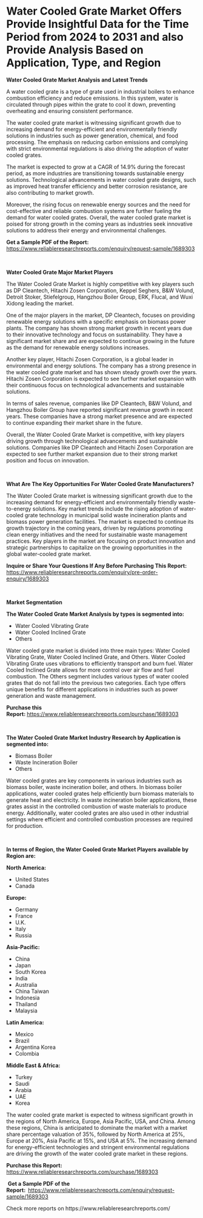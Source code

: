 <p><h1>Water Cooled Grate Market Offers Provide Insightful Data for the Time Period from 2024 to 2031 and also Provide Analysis Based on Application, Type, and Region</h1></p><p><strong>Water Cooled Grate Market Analysis and Latest Trends</strong></p>
<p><p>A water cooled grate is a type of grate used in industrial boilers to enhance combustion efficiency and reduce emissions. In this system, water is circulated through pipes within the grate to cool it down, preventing overheating and ensuring consistent performance.</p><p>The water cooled grate market is witnessing significant growth due to increasing demand for energy-efficient and environmentally friendly solutions in industries such as power generation, chemical, and food processing. The emphasis on reducing carbon emissions and complying with strict environmental regulations is also driving the adoption of water cooled grates.</p><p>The market is expected to grow at a CAGR of 14.9% during the forecast period, as more industries are transitioning towards sustainable energy solutions. Technological advancements in water cooled grate designs, such as improved heat transfer efficiency and better corrosion resistance, are also contributing to market growth.</p><p>Moreover, the rising focus on renewable energy sources and the need for cost-effective and reliable combustion systems are further fueling the demand for water cooled grates. Overall, the water cooled grate market is poised for strong growth in the coming years as industries seek innovative solutions to address their energy and environmental challenges.</p></p>
<p><strong>Get a Sample PDF of the Report:&nbsp;</strong> <a href="https://www.reliableresearchreports.com/enquiry/request-sample/1689303">https://www.reliableresearchreports.com/enquiry/request-sample/1689303</a></p>
<p>&nbsp;</p>
<p><strong>Water Cooled Grate Major Market Players</strong></p>
<p><p>The Water Cooled Grate Market is highly competitive with key players such as DP Cleantech, Hitachi Zosen Corporation, Keppel Seghers, B&W Volund, Detroit Stoker, Stiefelgroup, Hangzhou Boiler Group, ERK, Flucal, and Wuxi Xidong leading the market. </p><p>One of the major players in the market, DP Cleantech, focuses on providing renewable energy solutions with a specific emphasis on biomass power plants. The company has shown strong market growth in recent years due to their innovative technology and focus on sustainability. They have a significant market share and are expected to continue growing in the future as the demand for renewable energy solutions increases.</p><p>Another key player, Hitachi Zosen Corporation, is a global leader in environmental and energy solutions. The company has a strong presence in the water cooled grate market and has shown steady growth over the years. Hitachi Zosen Corporation is expected to see further market expansion with their continuous focus on technological advancements and sustainable solutions.</p><p>In terms of sales revenue, companies like DP Cleantech, B&W Volund, and Hangzhou Boiler Group have reported significant revenue growth in recent years. These companies have a strong market presence and are expected to continue expanding their market share in the future.</p><p>Overall, the Water Cooled Grate Market is competitive, with key players driving growth through technological advancements and sustainable solutions. Companies like DP Cleantech and Hitachi Zosen Corporation are expected to see further market expansion due to their strong market position and focus on innovation.</p></p>
<p>&nbsp;</p>
<p><strong>What Are The Key Opportunities For Water Cooled Grate Manufacturers?</strong></p>
<p><p>The Water Cooled Grate market is witnessing significant growth due to the increasing demand for energy-efficient and environmentally friendly waste-to-energy solutions. Key market trends include the rising adoption of water-cooled grate technology in municipal solid waste incineration plants and biomass power generation facilities. The market is expected to continue its growth trajectory in the coming years, driven by regulations promoting clean energy initiatives and the need for sustainable waste management practices. Key players in the market are focusing on product innovation and strategic partnerships to capitalize on the growing opportunities in the global water-cooled grate market.</p></p>
<p><strong>Inquire or Share Your Questions If Any Before Purchasing This Report:</strong> <a href="https://www.reliableresearchreports.com/enquiry/pre-order-enquiry/1689303">https://www.reliableresearchreports.com/enquiry/pre-order-enquiry/1689303</a></p>
<p>&nbsp;</p>
<p><strong>Market Segmentation</strong></p>
<p><strong>The Water Cooled Grate Market Analysis by types is segmented into:</strong></p>
<p><ul><li>Water Cooled Vibrating Grate</li><li>Water Cooled Inclined Grate</li><li>Others</li></ul></p>
<p><p>Water cooled grate market is divided into three main types: Water Cooled Vibrating Grate, Water Cooled Inclined Grate, and Others. Water Cooled Vibrating Grate uses vibrations to efficiently transport and burn fuel. Water Cooled Inclined Grate allows for more control over air flow and fuel combustion. The Others segment includes various types of water cooled grates that do not fall into the previous two categories. Each type offers unique benefits for different applications in industries such as power generation and waste management.</p></p>
<p><strong>Purchase this Report:&nbsp;</strong><a href="https://www.reliableresearchreports.com/purchase/1689303">https://www.reliableresearchreports.com/purchase/1689303</a></p>
<p>&nbsp;</p>
<p><strong>The Water Cooled Grate Market Industry Research by Application is segmented into:</strong></p>
<p><ul><li>Biomass Boiler</li><li>Waste Incineration Boiler</li><li>Others</li></ul></p>
<p><p>Water cooled grates are key components in various industries such as biomass boiler, waste incineration boiler, and others. In biomass boiler applications, water cooled grates help efficiently burn biomass materials to generate heat and electricity. In waste incineration boiler applications, these grates assist in the controlled combustion of waste materials to produce energy. Additionally, water cooled grates are also used in other industrial settings where efficient and controlled combustion processes are required for production.</p></p>
<p>&nbsp;</p>
<p><strong>In terms of Region, the Water Cooled Grate Market Players available by Region are:</strong></p>
<p>
    <p> <strong> North America: </strong>
        <ul>
            <li>United States</li>
            <li>Canada</li>
        </ul>
        </p> 
    <p> <strong> Europe: </strong>
        <ul>
            <li>Germany</li>
            <li>France</li>
            <li>U.K.</li>
            <li>Italy</li>
            <li>Russia</li>
        </ul>
        </p> 
    <p> <strong> Asia-Pacific: </strong>
        <ul>
            <li>China</li>
            <li>Japan</li>
            <li>South Korea</li>
            <li>India</li>
            <li>Australia</li>
            <li>China Taiwan</li>
            <li>Indonesia</li>
            <li>Thailand</li>
            <li>Malaysia</li>
        </ul>
        </p> 
    <p> <strong> Latin America: </strong>
        <ul>
            <li>Mexico</li>
            <li>Brazil</li>
            <li>Argentina Korea</li>
            <li>Colombia</li>
        </ul>
        </p> 
    <p> <strong> Middle East & Africa: </strong>
        <ul>
            <li>Turkey</li>
            <li>Saudi</li>
            <li>Arabia</li>
            <li>UAE</li>
            <li>Korea</li>
        </ul>
    </p>
    </p>
<p><p>The water cooled grate market is expected to witness significant growth in the regions of North America, Europe, Asia Pacific, USA, and China. Among these regions, China is anticipated to dominate the market with a market share percentage valuation of 35%, followed by North America at 25%, Europe at 20%, Asia Pacific at 15%, and USA at 5%. The increasing demand for energy-efficient technologies and stringent environmental regulations are driving the growth of the water cooled grate market in these regions.</p></p>
<p><strong>Purchase this Report: </strong><a href="https://www.reliableresearchreports.com/purchase/1689303">https://www.reliableresearchreports.com/purchase/1689303</a></p>
<p>&nbsp;<strong>Get a Sample PDF of the Report:&nbsp;&nbsp;</strong><a href="https://www.reliableresearchreports.com/enquiry/request-sample/1689303">https://www.reliableresearchreports.com/enquiry/request-sample/1689303</a></p>
<p><strong></strong></p>
<p>Check more reports on https://www.reliableresearchreports.com/</p>